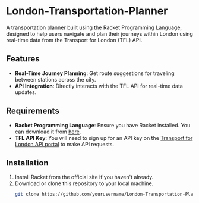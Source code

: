 # London-Transportation-Planner

A transportation planner built using the Racket Programming Language, designed to help users navigate and plan their journeys within London using real-time data from the Transport for London (TFL) API.

## Features

- **Real-Time Journey Planning**: Get route suggestions for traveling between stations across the city.
- **API Integration**: Directly interacts with the TFL API for real-time data updates.

## Requirements

- **Racket Programming Language**: Ensure you have Racket installed. You can download it from [here](https://racket-lang.org/).
- **TFL API Key**: You will need to sign up for an API key on the [Transport for London API portal](https://api.tfl.gov.uk/) to make API requests.

## Installation

1. Install Racket from the official site if you haven't already.
2. Download or clone this repository to your local machine.
   ```bash
   git clone https://github.com/yourusername/London-Transportation-Planner.git

